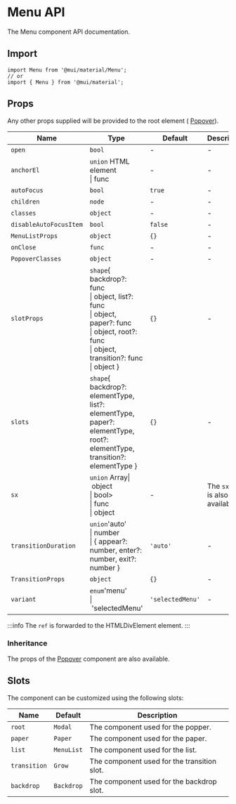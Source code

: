 # Menu API

The Menu component API documentation.

## Import

```
import Menu from '@mui/material/Menu';
// or
import { Menu } from '@mui/material';
```

## Props

Any other props supplied will be provided to the root element ( [Popover](/material-ui/api/popover/)).

| Name | Type | Default | Description |
| --- | --- | --- | --- |
| `open` | `bool` | - | - |
| `anchorEl` | `union` HTML element<br>\| func | - | - |
| `autoFocus` | `bool` | `true` | - |
| `children` | `node` | - | - |
| `classes` | `object` | - | - |
| `disableAutoFocusItem` | `bool` | `false` | - |
| `MenuListProps` | `object` | `{}` | - |
| `onClose` | `func` | - | - |
| `PopoverClasses` | `object` | - | - |
| `slotProps` | `shape`{ backdrop?: func<br>\| object, list?: func<br>\| object, paper?: func<br>\| object, root?: func<br>\| object, transition?: func<br>\| object } | `{}` | - |
| `slots` | `shape`{ backdrop?: elementType, list?: elementType, paper?: elementType, root?: elementType, transition?: elementType } | `{}` | - |
| `sx` | `union` Array\| object<br>\| bool><br>\| func<br>\| object | - | The `sx` prop is also available. |
| `transitionDuration` | `union`'auto'<br>\| number<br>\| { appear?: number, enter?: number, exit?: number } | `'auto'` | - |
| `TransitionProps` | `object` | `{}` | - |
| `variant` | `enum`'menu'<br>\| 'selectedMenu' | `'selectedMenu'` | - |

:::info
The `ref` is forwarded to the HTMLDivElement element.
:::

### Inheritance

The props of the [Popover](/material-ui/api/popover/) component are also available.

## Slots

The component can be customized using the following slots:

| Name | Default | Description |
| --- | --- | --- |
| `root` | `Modal` | The component used for the popper. |
| `paper` | `Paper` | The component used for the paper. |
| `list` | `MenuList` | The component used for the list. |
| `transition` | `Grow` | The component used for the transition slot. |
| `backdrop` | `Backdrop` | The component used for the backdrop slot. |